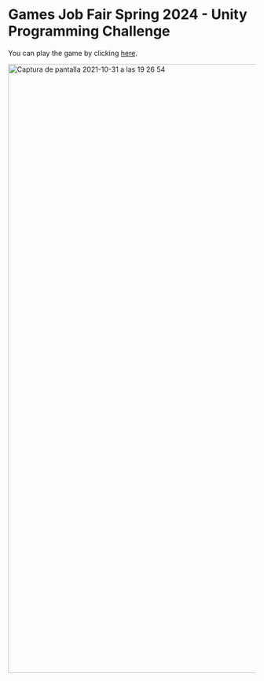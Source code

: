 # Games Job Fair Spring 2024 - Unity Programming Challenge

You can play the game by clicking [here](https://gedixiv.itch.io/kamra).


<img width="1236" alt="Captura de pantalla 2021-10-31 a las 19 26 54" src="https://user-images.githubusercontent.com/49267946/139596871-ff05f27f-82fa-4d23-8c75-84ee0656330a.png">
